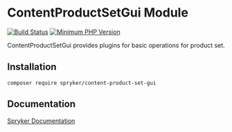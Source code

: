 # ContentProductSetGui Module
[![Build Status](https://travis-ci.org/spryker/content-product-set-gui.svg)](https://travis-ci.org/spryker/content-product-set-gui)
[![Minimum PHP Version](https://img.shields.io/badge/php-%3E%3D%207.3-8892BF.svg)](https://php.net/)

ContentProductSetGui provides plugins for basic operations for product set.

## Installation

```
composer require spryker/content-product-set-gui
```

## Documentation

[Spryker Documentation](https://documentation.spryker.com/module_guide/overview.htm)
